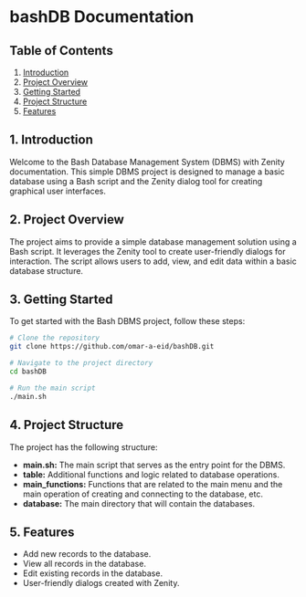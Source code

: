 # bashDB Documentation

## Table of Contents

1. [Introduction](#introduction)
2. [Project Overview](#project-overview)
3. [Getting Started](#getting-started)
4. [Project Structure](#project-structure)
5. [Features](#features)

## 1. Introduction<a name="introduction"></a>

Welcome to the Bash Database Management System (DBMS) with Zenity documentation. This simple DBMS project is designed to manage a basic database using a Bash script and the Zenity dialog tool for creating graphical user interfaces.

## 2. Project Overview<a name="project-overview"></a>

The project aims to provide a simple database management solution using a Bash script. It leverages the Zenity tool to create user-friendly dialogs for interaction. The script allows users to add, view, and edit data within a basic database structure.

## 3. Getting Started<a name="getting-started"></a>

To get started with the Bash DBMS project, follow these steps:

```bash
# Clone the repository
git clone https://github.com/omar-a-eid/bashDB.git

# Navigate to the project directory
cd bashDB

# Run the main script
./main.sh
```

## 4. Project Structure<a name="project-structure"></a>

The project has the following structure:

- **main.sh:** The main script that serves as the entry point for the DBMS.
- **table:** Additional functions and logic related to database operations.
- **main_functions:** Functions that are related to the main menu and the main operation of creating and connecting to the database, etc.
- **database:** The main directory that will contain the databases.

## 5. Features<a name="features"></a>

- Add new records to the database.
- View all records in the database.
- Edit existing records in the database.
- User-friendly dialogs created with Zenity.
